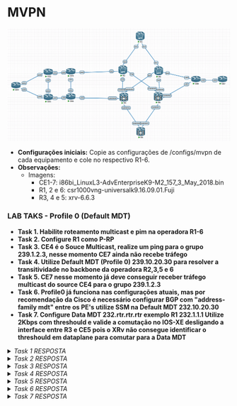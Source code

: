<h1>MVPN</h1>

   ![igp](/Imagens/mvpn.png)

- **Configurações iniciais:** Copie as configurações de /configs/mvpn de cada equipamento e cole no respectivo R1-6.
- **Observações:**
  - Imagens:
    - CE1-7: i86bi_LinuxL3-AdvEnterpriseK9-M2_157_3_May_2018.bin
    - R1, 2 e 6: csr1000vng-universalk9.16.09.01.Fuji
    - R3, 4 e 5: xrv-6.6.3

<h3>LAB TAKS - Profile 0 (Default MDT)</h3>

- **Task 1. Habilite roteamento multicast e pim na operadora R1-6**
- **Task 2. Configure R1 como P-RP**
- **Task 3. CE4 é o Souce Multicast, realize um ping para o grupo 239.1.2.3, nesse momento CE7 ainda não recebe tráfego**
- **Task 4. Utilize Default MDT (Profile 0) 239.10.20.30 para resolver a transitividade no backbone da operadora R2,3,5 e 6**
- **Task 5. CE7 nesse momento já deve conseguir receber tráfego multicast do source CE4 para o grupo 239.1.2.3**
- **Task 6. Profile0 já funciona nas configurações atuais, mas por recomendação da Cisco é necessário configurar BGP com "address-family mdt" entre os PE's utilize SSM na Default MDT 232.10.20.30**
- **Task 7. Configure Data MDT 232.rtr.rtr.rtr exemplo R1 232.1.1.1 Utilize 2Kbps com threshould e valide a comutação no IOS-XE desligando a interface entre R3 e CE5 pois o XRv não consegue identificar o threshould em dataplane para comutar para a Data MDT**

<details>
  <summary><i>Task 1 RESPOSTA</i></summary>
  <b>IOS XE</b>

    ip multicast-routing distributed
    interface Loopback0
     ip pim sparse-mode
    interface GigabitEthernet1
     ip pim sparse-mode

  <b>IOS XR</b>

    multicast-routing
     address-family ipv4
      interface all enable

  - **Explicação: P-PIM tem que estar habilitado em todas as interfaces de core.**

</details>

<details>
  <summary><i>Task 2 RESPOSTA</i></summary>
  <b>R1</b>

    ip pim bsr-candidate Loopback0 0
    ip pim rp-candidate Loopback0

  - **Explicação: P-PIM precisa ter um RP para propagação do grupo de Default MDT.**
  
</details>

<details>
  <summary><i>Task 3 RESPOSTA</i></summary>
  <b>CE4</b>
    
    CE4#ping 239.1.2.3 repeat 15
    Type escape sequence to abort.
    Sending 15, 100-byte ICMP Echos to 239.1.2.3, timeout is 2 seconds:
    Reply to request 0 from 172.16.255.5, 39 ms
    Reply to request 0 from 172.16.255.3, 45 ms

  - **Explicação: Nesse momento é possível ver que o CE7 ainda não responde, portanto ainda não recebe tráfego multicast para o grupo devido a tree não conseguir se formar pelo core da operadora.**
  
</details>

<details>
  <summary><i>Task 4 RESPOSTA</i></summary>
  <b>IOS XE - R1 e R6</b>
    
    vrf definition MVPN-CUST
     address-family ipv4
      mdt default 239.10.20.30

  <b>IOS XR - R3 e R5</b>
    
    multicast-routing
     vrf MVPN-CUST
      address-family ipv4
       mdt source Loopback0
       mdt default ipv4 239.10.20.30

  - **Explicação: Definição do grupo Default MDT, esse será responsável por formar tuneis GRE Multiponto, o trafego multicast do cliente será encapsulado nesses tuneis para alcançar membros do grupo atravez do core da operadora.**

</details>

<details>
  <summary><i>Task 5 RESPOSTA</i></summary>
  <b>CE4</b>
    
    CE4#ping 239.1.2.3 repeat 1 source lo0
    Type escape sequence to abort.
    Sending 1, 100-byte ICMP Echos to 239.1.2.3, timeout is 2 seconds:
    Packet sent with a source address of 172.16.255.4 
    Reply to request 0 from 172.16.255.3, 1 ms
    Reply to request 0 from 172.16.255.7, 4 ms
    Reply to request 0 from 172.16.255.7, 4 ms
    Reply to request 0 from 172.16.255.3, 1 ms
    Reply to request 0 from 172.16.255.5, 1 ms
    Reply to request 0 from 172.16.255.5, 1 ms

  - **Explicação: Nesse momento o trafego Multicast já estará sendo encapsulado em GRE pelo core da operadora para alcançar CE7, é possível visualizar nas imagens abaixo primeiramente a ida do pacote do ponto de vista do R6 vindo do R3(nesse momento o melhor caminho) o pacote está encapsulado em GRE onde a origem é 10.0.255.3 e o destino é o grupo Default MDT 239.10.20.30, dentro do tunel GRE o pacote IP orginal possui a origem 172.16.255.4 e destino 239.1.2.3. Outro ponto importante de se notar é que a volta do pacote ocorre em unicast como se trata de um ping, então o mesmo retorna pelo L3VPN é possível observar pela imposição de label da VPN que o R6 faz para entregar a R3 no meu caso o label 24013 corresponde ao prefixo vpnv4 172.16.255.4/32**

  <h3>Trafego indo para CE7</h3>

  ![request](/Imagens/profile0-R7-request.png)

  <h3>Trafego voltando para CE4</h3>

  ![reply](/Imagens/profile0-R7-reply.png)

</details>

<details>
  <summary><i>Task 6 RESPOSTA</i></summary>
  <b>IOS XE - R1</b>

    router bgp 65000
     address-family ipv4 mdt
      neighbor 10.0.255.2 activate
      neighbor 10.0.255.3 activate
      neighbor 10.0.255.5 activate
      neighbor 10.0.255.6 activate

  <b>IOS XE - R2 e R6</b>

    router bgp 65000
    address-family ipv4 mdt 
      neighbor 10.0.255.1 activate
      neighbor 10.0.255.4 activate
    
    ip pim ssm deafult
    vrf definition MVPN-CUS
     address-family ipv4
      no  mdt default 239.10.20.30
      mdt default 232.10.20.30
    
  <b>IOS XR - R4</b>

    router bgp 65000
     address-family ipv4 mdt
     neighbor 10.0.255.2
      address-family ipv4 mdt
       route-reflector-client
     neighbor 10.0.255.3
      address-family ipv4 mdt
       route-reflector-client
     neighbor 10.0.255.5
      address-family ipv4 mdt
       route-reflector-client
     neighbor 10.0.255.6
      address-family ipv4 mdt
       route-reflector-client

  <b>IOS XR - R3 e R5</b>

    router bgp 65000
     address-family ipv4 mdt
     neighbor 10.0.255.1
      address-family ipv4 mdt
     neighbor 10.0.255.4
      address-family ipv4 mdt
    
    multicast-routing
     vrf MVPN-CUST
      address-family ipv4
       no mdt default ipv4 239.10.20.30
       mdt default ipv4 232.10.20.30

  - **Explicação: Para grupos SSM 232.0.0.0/8 é necessário utilizar familia MDT do BGP para propagação de Source/Group entre os PEs, na documentação Cisco essa configuração é necessária até mesmo para ASM, mas funciona mesmo sem estas configurações. Dessa forma existirá menos manutenção de estado nos P's de toda a rede sejá de *,G ou S,G não existirá mais a necessidade de RP e por fim o Source não será mais aprendido via Dataplane e sim via Controlplane BGP**

</details>

<details>
  <summary><i>Task 7 RESPOSTA</i></summary>
  <b>IOS XE - R2 e R6</b>
    
    vrf definition MVPN-CUST
     address-family ipv4
      mdt data 232.2.2.0 0.0.0.255 threshold 2

    vrf definition MVPN-CUST
     address-family ipv4
      mdt data 232.6.6.0 0.0.0.255 threshold 2

  <b>IOS XR - R3 e R5</b>
    
    multicast-routing
     vrf MVPN-CUST
      address-family ipv4
       mdt data 239.3.3.0/24 threshold 2

    multicast-routing
     vrf MVPN-CUST
      address-family ipv4
       mdt data 239.5.5.0/24 threshold 2

  - **Explicação: Com essa configuração os PE's vão identificar em dataplane o momento que o trafego multicast da VRF ultrapassar o threshould estarão sinalizando o grupo multicast da Data MDT que deve ser usado pelos PE's interessados naquele trafego, após a virada, apenas os PE's que possuem receivers daquele C-Group farão parte da Data MDT**

</details>